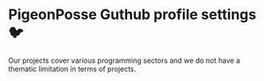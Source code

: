 # PigeonPosse Guthub profile settings 🐦

Our projects cover various programming sectors and we do not have a thematic limitation in terms of projects.
